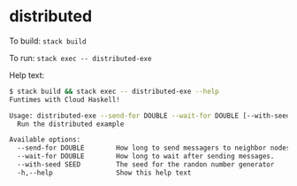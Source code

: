 # distributed

To build: `stack build`

To run: `stack exec -- distributed-exe`

Help text:

```bash
$ stack build && stack exec -- distributed-exe --help
Funtimes with Cloud Haskell!

Usage: distributed-exe --send-for DOUBLE --wait-for DOUBLE [--with-seed SEED]
  Run the distributed example

Available options:
  --send-for DOUBLE        How long to send messagers to neighbor nodes.
  --wait-for DOUBLE        How long to wait after sending messages.
  --with-seed SEED         The seed for the randon number generator
  -h,--help                Show this help text
```
